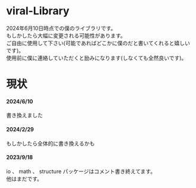 # viral-Library

2024年6月10日時点での僕のライブラリです。  
もしかしたら大幅に変更される可能性があります。  
ご自由に使用して下さい(可能であればどこかに僕のだと書いてくれると嬉しいです)。  
使用前に僕に連絡していただくと励みになります(しなくても全然良いです)。

# 現状
#### 2024/6/10
書き換えました

#### 2024/2/29
もしかしたら全体的に書き換えるかも

#### 2023/9/18
io 、 math 、 structure パッケージはコメント書き終えてます。  
他はまだです。  
